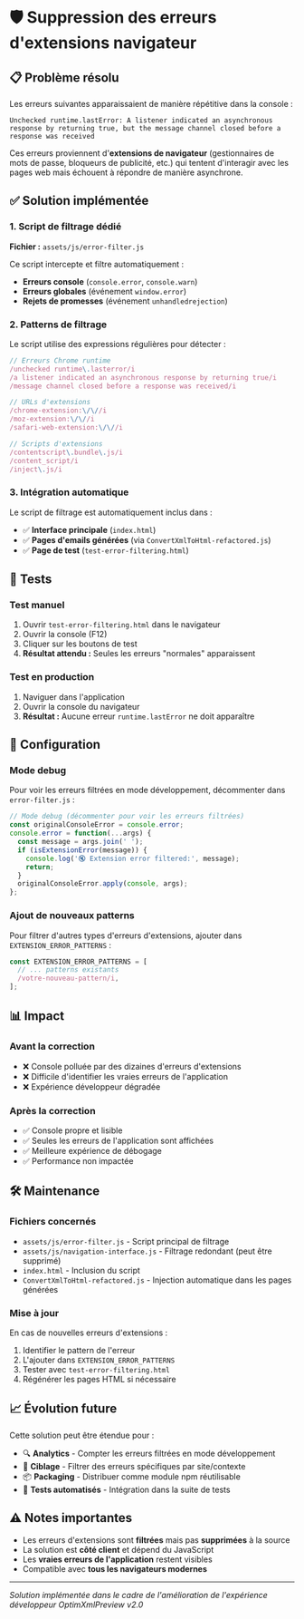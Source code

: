 # 🛡️ Suppression des erreurs d'extensions navigateur

## 📋 Problème résolu

Les erreurs suivantes apparaissaient de manière répétitive dans la console :

```
Unchecked runtime.lastError: A listener indicated an asynchronous response by returning true, but the message channel closed before a response was received
```

Ces erreurs proviennent d'**extensions de navigateur** (gestionnaires de mots de passe, bloqueurs de publicité, etc.) qui tentent d'interagir avec les pages web mais échouent à répondre de manière asynchrone.

## ✅ Solution implémentée

### 1. Script de filtrage dédié

**Fichier :** `assets/js/error-filter.js`

Ce script intercepte et filtre automatiquement :

- **Erreurs console** (`console.error`, `console.warn`)
- **Erreurs globales** (événement `window.error`)
- **Rejets de promesses** (événement `unhandledrejection`)

### 2. Patterns de filtrage

Le script utilise des expressions régulières pour détecter :

```javascript
// Erreurs Chrome runtime
/unchecked runtime\.lasterror/i
/a listener indicated an asynchronous response by returning true/i
/message channel closed before a response was received/i

// URLs d'extensions
/chrome-extension:\/\//i
/moz-extension:\/\//i
/safari-web-extension:\/\//i

// Scripts d'extensions
/contentscript\.bundle\.js/i
/content_script/i
/inject\.js/i
```

### 3. Intégration automatique

Le script de filtrage est automatiquement inclus dans :

- ✅ **Interface principale** (`index.html`)
- ✅ **Pages d'emails générées** (via `ConvertXmlToHtml-refactored.js`)
- ✅ **Page de test** (`test-error-filtering.html`)

## 🧪 Tests

### Test manuel

1. Ouvrir `test-error-filtering.html` dans le navigateur
2. Ouvrir la console (F12)
3. Cliquer sur les boutons de test
4. **Résultat attendu :** Seules les erreurs "normales" apparaissent

### Test en production

1. Naviguer dans l'application
2. Ouvrir la console du navigateur
3. **Résultat :** Aucune erreur `runtime.lastError` ne doit apparaître

## 🔧 Configuration

### Mode debug

Pour voir les erreurs filtrées en mode développement, décommenter dans `error-filter.js` :

```javascript
// Mode debug (décommenter pour voir les erreurs filtrées)
const originalConsoleError = console.error;
console.error = function(...args) {
  const message = args.join(' ');
  if (isExtensionError(message)) {
    console.log('🔇 Extension error filtered:', message);
    return;
  }
  originalConsoleError.apply(console, args);
};
```

### Ajout de nouveaux patterns

Pour filtrer d'autres types d'erreurs d'extensions, ajouter dans `EXTENSION_ERROR_PATTERNS` :

```javascript
const EXTENSION_ERROR_PATTERNS = [
  // ... patterns existants
  /votre-nouveau-pattern/i,
];
```

## 📊 Impact

### Avant la correction

- ❌ Console polluée par des dizaines d'erreurs d'extensions
- ❌ Difficile d'identifier les vraies erreurs de l'application
- ❌ Expérience développeur dégradée

### Après la correction

- ✅ Console propre et lisible
- ✅ Seules les erreurs de l'application sont affichées
- ✅ Meilleure expérience de débogage
- ✅ Performance non impactée

## 🛠️ Maintenance

### Fichiers concernés

- `assets/js/error-filter.js` - Script principal de filtrage
- `assets/js/navigation-interface.js` - Filtrage redondant (peut être supprimé)
- `index.html` - Inclusion du script
- `ConvertXmlToHtml-refactored.js` - Injection automatique dans les pages générées

### Mise à jour

En cas de nouvelles erreurs d'extensions :

1. Identifier le pattern de l'erreur
2. L'ajouter dans `EXTENSION_ERROR_PATTERNS`
3. Tester avec `test-error-filtering.html`
4. Régénérer les pages HTML si nécessaire

## 📈 Évolution future

Cette solution peut être étendue pour :

- 🔍 **Analytics** - Compter les erreurs filtrées en mode développement
- 🎯 **Ciblage** - Filtrer des erreurs spécifiques par site/contexte
- 📦 **Packaging** - Distribuer comme module npm réutilisable
- 🧪 **Tests automatisés** - Intégration dans la suite de tests

## ⚠️ Notes importantes

- Les erreurs d'extensions sont **filtrées** mais pas **supprimées** à la source
- La solution est **côté client** et dépend du JavaScript
- Les **vraies erreurs de l'application** restent visibles
- Compatible avec **tous les navigateurs modernes**

---

*Solution implémentée dans le cadre de l'amélioration de l'expérience développeur OptimXmlPreview v2.0* 